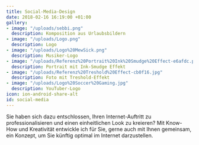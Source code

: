 ```yaml
---
title: Social-Media-Design
date: 2018-02-16 16:19:00 +01:00
gallery:
- image: "/uploads/sebbi.png"
  description: Komposition aus Urlaubsbildern
- image: "/uploads/Logo.png"
  description: Logo
- image: "/uploads/Logo%20MewSick.png"
  description: Musiker-Logo
- image: "/uploads/Referenz%20Portrait%20Ink%20Smudge%20Effect-e6afdc.png"
  description: Portrait mit Ink-Smudge Effekt
- image: "/uploads/Referenz%20Treshold%20Effect-cb0f16.jpg"
  description: Foto mit Treshold-Effekt
- image: "/uploads/Logo%20Soccer%20Gaming.jpg"
  description: YouTuber-Logo
icon: ion-android-share-alt
id: social-media
---
```


Sie haben sich dazu entschlossen, Ihren Internet-Auftritt zu professionalisieren und einen einheitlichen Look zu kreieren? Mit Know-How und Kreativität entwickle ich für Sie, gerne auch mit Ihnen gemeinsam, ein Konzept, um Sie künftig optimal im Internet darzustellen.
